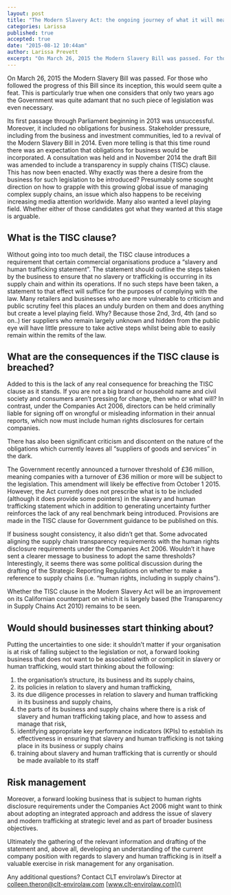 ```yaml
---
layout: post
title: "The Modern Slavery Act: the ongoing journey of what it will mean for business"
categories: Larissa
published: true
accepted: true
date: "2015-08-12 10:44am"
author: Larissa Prevett
excerpt: "On March 26, 2015 the Modern Slavery Bill was passed. For those who followed the progress of this Bill since its inception, this would seem quite a feat. This is particularly true when one considers that only two years ago the Government was quite adamant that no such piece of legislation was even necessary."
---
```



On March 26, 2015 the Modern Slavery Bill was passed. For those who followed the progress of this Bill since its inception, this would seem quite a feat. This is particularly true when one considers that only two years ago the Government was quite adamant that no such piece of legislation was even necessary. 

Its first passage through Parliament beginning in 2013 was unsuccessful. Moreover, it included no obligations for business. Stakeholder pressure, including from the business and investment communities, led to a revival of the Modern Slavery Bill in 2014. Even more telling is that this time round there was an expectation that obligations for business would be incorporated. A consultation was held and in November 2014 the draft Bill was amended to include a transparency in supply chains (TISC) clause.  This has now been enacted.
Why exactly was there a desire from the business for such legislation to be introduced? Presumably some sought direction on how to grapple with this growing global issue of managing complex supply chains, an issue which also happens to be receiving increasing media attention worldwide. Many also wanted a level playing field.  Whether either of those candidates got what they wanted at this stage is arguable.

## What is the TISC clause?
Without going into too much detail, the TISC clause introduces a requirement that certain commercial organisations produce a “slavery and human trafficking statement”. The statement should outline the steps taken by the business to ensure that no slavery or trafficking is occurring in its supply chain and within its operations. If no such steps have been taken, a statement to that effect will suffice for the purposes of complying with the law. Many retailers and businesses who are more vulnerable to criticism and public scrutiny feel this places an unduly burden on them and does anything but create a level playing field. Why? Because  those 2nd, 3rd, 4th (and so on..) tier suppliers who remain largely unknown and hidden from the public eye will have little pressure to take active steps whilst being able to easily remain within the remits of the law.

## What are the consequences if the TISC clause is breached?
Added to this is the lack of any real consequence for breaching the TISC clause as it stands. If you are not a big brand or household name and civil society and consumers aren’t pressing for change, then who or what will? In contrast, under the Companies Act 2006, directors can be held criminally liable for signing off on wrongful or misleading information in their annual reports, which now must include human rights disclosures for certain companies.

There has also been significant criticism and discontent on the nature of the obligations which currently leaves all “suppliers of goods and services” in the dark. 

The Government recently announced a turnover threshold of £36 million, meaning companies with a turnover of £36 million or more will be subject to the legislation. This amendment will likely be effective from October 1 2015. However, the Act currently does not prescribe what is to be included (although it does provide some pointers) in the slavery and human trafficking statement which in addition to generating uncertainty further reinforces the lack of any real benchmark being introduced. Provisions are made in the TISC clause for Government guidance to be published on this. 

If business sought consistency, it also didn’t get that. Some advocated aligning the supply chain transparency requirements with the human rights disclosure requirements under the Companies Act 2006. Wouldn’t it have sent a clearer message to business to adopt the same thresholds? Interestingly, it seems there was some political discussion during the drafting of the Strategic Reporting Regulations on whether to make a reference to supply chains (i.e. “human rights, including in supply chains”).

Whether the TISC clause in the Modern Slavery Act will be an improvement on its Californian counterpart on which it is largely based (the Transparency in Supply Chains Act 2010) remains to be seen. 

## Would should businesses start thinking about?
Putting the uncertainties to one side: it shouldn’t matter if your organisation is at risk of falling subject to the legislation or not, a forward looking business that does not want to be associated with or complicit in slavery or human trafficking, would start thinking about the following:

1. the organisation’s structure, its business and its supply chains,
2. its policies in relation to slavery and human trafficking,
3. its due diligence processes in relation to slavery and human trafficking in  its business and supply chains,
4. the parts of its business and supply chains where there is a risk of slavery and human trafficking taking place, and how to assess and manage that risk,
5. identifying appropriate key performance indicators (KPIs) to establish its effectiveness in ensuring that slavery and human trafficking is not taking place in its business or supply chains
6. training about slavery and human trafficking that is currently or should be made available to its staff

## Risk management
Moreover, a forward looking business that is subject to human rights disclosure requirements under the Companies Act 2006 might want to think about adopting an integrated approach and address the issue of slavery and modern trafficking at strategic level and as part of broader business objectives. 

Ultimately the gathering of the relevant information and drafting of the statement and, above all, developing an understanding of the current company position with regards to slavery and human trafficking is in itself a valuable exercise in risk management for any organisation. 

Any additional questions? Contact CLT envirolaw’s Director at [colleen.theron@clt-envirolaw.com]()
[www.clt-envirolaw.com]()
